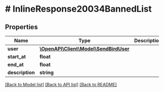 # # InlineResponse20034BannedList

## Properties

Name | Type | Description | Notes
------------ | ------------- | ------------- | -------------
**user** | [**\OpenAPI\Client\Model\SendBirdUser**](SendBirdUser.md) |  | [optional]
**start_at** | **float** |  | [optional]
**end_at** | **float** |  | [optional]
**description** | **string** |  | [optional]

[[Back to Model list]](../../README.md#models) [[Back to API list]](../../README.md#endpoints) [[Back to README]](../../README.md)
